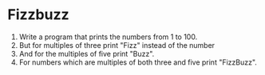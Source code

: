 # Fizzbuzz

1. Write a program that prints the numbers from 1 to 100.
2. But for multiples of three print "Fizz" instead of the number
3. And for the multiples of five print "Buzz".
4. For numbers which are multiples of both three and five print "FizzBuzz".